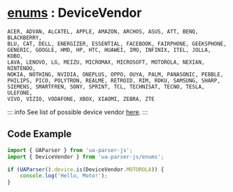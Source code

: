 # [enums](/api/submodules/enums/overview) : DeviceVendor

```csv:no-line-numbers
ACER, ADVAN, ALCATEL, APPLE, AMAZON, ARCHOS, ASUS, ATT, BENQ, BLACKBERRY, 
BLU, CAT, DELL, ENERGIZER, ESSENTIAL, FACEBOOK, FAIRPHONE, GEEKSPHONE, 
GENERIC, GOOGLE, HMD, HP, HTC, HUAWEI, IMO, INFINIX, ITEL, JOLLA, KOBO, 
LAVA, LENOVO, LG, MEIZU, MICROMAX, MICROSOFT, MOTOROLA, NEXIAN, NINTENDO, 
NOKIA, NOTHING, NVIDIA, ONEPLUS, OPPO, OUYA, PALM, PANASONIC, PEBBLE, 
PHILIPS, PICO, POLYTRON, REALME, RETROID, RIM, ROKU, SAMSUNG, SHARP, 
SIEMENS, SMARTFREN, SONY, SPRINT, TCL, TECHNISAT, TECNO, TESLA, ULEFONE, 
VIVO, VIZIO, VODAFONE, XBOX, XIAOMI, ZEBRA, ZTE
```
::: info
See list of possible device vendor [here](/info/device/vendor).
:::

## Code Example

```js [greet.js]
import { UAParser } from 'ua-parser-js'; 
import { DeviceVendor } from 'ua-parser-js/enums';

if (UAParser().device.is(DeviceVendor.MOTOROLA)) {
    console.log('Hello, Moto!');
}
```